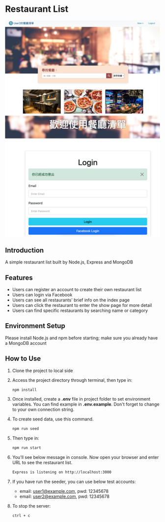 # Restaurant List

![Index page about Restaurant List](./public/images/my_restaurant_list_screenshot_home.png)
![Login page about Restaurant List](./public/images/my_restaurant_list_screenshot_login.png)

## Introduction

A simple restaurant list built by Node.js, Express and MongoDB

## Features
* Users can register an account to create their own restaurant list
* Users can login via Facebook
* Users can see all restaurants' brief info on the index page
* Users can click the restaurant to enter the show page for more detail
* Users can find specific restaurants by searching name or category

## Environment Setup
Please install Node.js and npm before starting; make sure you already have a MongoDB account

## How to Use

1. Clone the project to local side
2. Access the project directory through terminal, then type in:

   ```bash
   npm install
   ```

3. Once installed, create a **.env** file in project folder to set environment variables. You can find example in **.env.example**. Don't forget to change to your own connection string.

4. To create seed data, use this command.

   ```bash
   npm run seed
   ```

5. Then type in:

   ```bash
   npm run start
   ```

6. You'll see below message in console. Now open your browser and enter URL to see the restaurant list.

   ```bash
   Express is listening on http://localhost:3000
   ```

7. If you have run the seeder, you can use below test accounts:
   * email: user1@example.com, pwd: 12345678
   * email: user2@example.com, pwd: 12345678

8. To stop the server:

   ```bash
   ctrl + c
   ```


